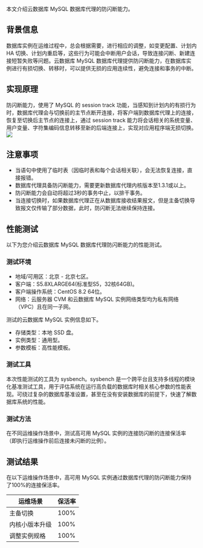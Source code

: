 本文介绍云数据库 MySQL 数据库代理的防闪断能力。

## 背景信息
数据库实例在运维过程中，总会根据需要，进行相应的调整，如变更配置、计划内 HA 切换、计划内重启等，这些行为可能会中断用户会话，导致连接闪断、新建连接短暂失败等问题。云数据库 MySQL 数据库代理提供防闪断能力，在数据库实例进行有损切换、转移时，可以提供无损的应用连续性，避免连接和事务的中断。

## 实现原理
防闪断能力，使用了 MySQL 的 session track 功能，当感知到计划内的有损行为时，数据库代理会与切换前的主节点断开连接，将客户端到数据库代理上的连接，恢复至切换后主节点的连接上，通过 session track 能力将会话相关的系统变量、用户变量、字符集编码信息转移至新的后端连接上，实现对应用程序端无损切换。
![](https://qcloudimg.tencent-cloud.cn/raw/328655fe755315a5a78b107b090d7e74.png)

## 注意事项
- 当语句中使用了临时表（因临时表和每个会话相关联），会无法恢复连接，直接报错。
- 数据库代理具备防闪断能力，需要更新数据库代理内核版本至1.3.1或以上。
- 防闪断能力会自动将超过3秒的事务中止，以排干事务。
- 当连接切换时，如果数据库代理正在从数据库接收结果报文，但是主备切换导致报文仅传输了部分数据，此时，防闪断无法继续保持连接。

## 性能测试
以下为您介绍云数据库 MySQL 数据库代理防闪断能力的性能测试。

### 测试环境
- 地域/可用区：北京 - 北京七区。
- 客户端：S5.8XLARGE64(标准型S5，32核64GB)。
- 客户端操作系统：CentOS 8.2 64位。
- 网络：云服务器 CVM 和云数据库 MySQL 实例网络类型均为私有网络（VPC）且在同一子网。

测试的云数据库 MySQL 实例信息如下。
- 存储类型：本地 SSD 盘。
- 实例类型：通用型。
- 参数模板：高性能模板。

### 测试工具
本次性能测试的工具为 sysbench。sysbench 是一个跨平台且支持多线程的模块化基准测试工具，用于评估系统在运行高负载的数据库时相关核心参数的性能表现。可绕过复杂的数据库基准设置，甚至在没有安装数据库的前提下，快速了解数据库系统的性能。

### 测试方法
在不同运维操作场景中，测试高可用 MySQL 实例的连接防闪断的连接保活率（即执行运维操作前后连接未闪断的比例）。

## 测试结果
在以下运维操作场景中，高可用 MySQL 实例通过数据库代理的防闪断能力保持了100%的连接保活率。

| 运维场景 | 保活率 |
|---------|---------|
| 主备切换 | 100% |
| 内核小版本升级 | 100% |
| 调整实例规格 | 100% |


